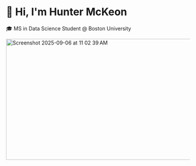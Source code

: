 # 👋 Hi, I'm **Hunter McKeon**
🎓 MS in Data Science Student @ Boston University

<img width="734" height="331" alt="Screenshot 2025-09-06 at 11 02 39 AM" src="https://github.com/user-attachments/assets/03030092-645e-48e8-9b6d-e16b94ac4cba" />
